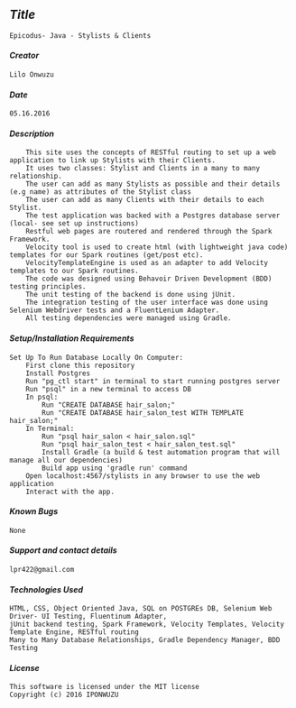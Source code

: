 ## _Title_
	Epicodus- Java - Stylists & Clients
	
#### _Creator_
	Lilo Onwuzu 
	
#### _Date_
	05.16.2016

#### _Description_
		This site uses the concepts of RESTful routing to set up a web application to link up Stylists with their Clients. 
		It uses two classes: Stylist and Clients in a many to many relationship. 
		The user can add as many Stylists as possible and their details (e.g name) as attributes of the Stylist class 
		The user can add as many Clients with their details to each Stylist.
		The test application was backed with a Postgres database server (local- see set up instructions) 
		Restful web pages are routered and rendered through the Spark Framework. 
		Velocity tool is used to create html (with lightweight java code) templates for our Spark routines (get/post etc).
		VelocityTemplateEngine is used as an adapter to add Velocity templates to our Spark routines.	
		The code was designed using Behavoir Driven Development (BDD) testing principles. 
		The unit testing of the backend is done using jUnit. 
		The integration testing of the user interface was done using Selenium Webdriver tests and a FluentLenium Adapter. 
		All testing dependencies were managed using Gradle. 

#### _Setup/Installation Requirements_
	Set Up To Run Database Locally On Computer:
		First clone this repository
		Install Postgres
		Run "pg_ctl start" in terminal to start running postgres server
		Run "psql" in a new terminal to access DB
		In psql: 
			Run "CREATE DATABASE hair_salon;"
			Run "CREATE DATABASE hair_salon_test WITH TEMPLATE hair_salon;"
		In Terminal:
			Run "psql hair_salon < hair_salon.sql"
			Run "psql hair_salon_test < hair_salon_test.sql"
			Install Gradle (a build & test automation program that will manage all our dependencies)
			Build app using 'gradle run' command
		Open localhost:4567/stylists in any browser to use the web application
		Interact with the app.

#### _Known Bugs_
 	None

#### _Support and contact details_
	lpr422@gmail.com
	
#### _Technologies Used_
	HTML, CSS, Object Oriented Java, SQL on POSTGREs DB, Selenium Web Driver- UI Testing, Fluentinum Adapter,
	jUnit backend testing, Spark Framework, Velocity Templates, Velocity Template Engine, RESTful routing
	Many to Many Database Relationships, Gradle Dependency Manager, BDD Testing

#### _License_
	This software is licensed under the MIT license
	Copyright (c) 2016 IPONWUZU



